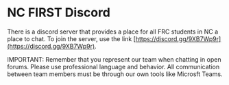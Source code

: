 # NC FIRST Discord

There is a discord server that provides a place for all FRC students in NC a place to chat. To 
join the server, use the link [https://discord.gg/9XB7Wp9r](https://discord.gg/9XB7Wp9r). 

IMPORTANT: Remember that you represent our team when chatting in open forums. Please use professional
language and behavior. All communication between team members must be through our own tools like Microsft Teams.